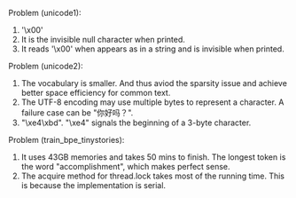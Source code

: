 Problem (unicode1):

1. '\x00'
2. It is the invisible null character when printed.
3. It reads '\x00' when appears as in a string and is invisible when printed.

Problem (unicode2):

1. The vocabulary is smaller. And thus aviod the sparsity issue and achieve better space efficiency for common text.
2. The UTF-8 encoding may use multiple bytes to represent a character. A failure case can be "你好吗？".
3. "\xe4\xbd". "\xe4" signals the beginning of a 3-byte character.

Problem (train_bpe_tinystories):

1. It uses 43GB memories and takes 50 mins to finish. The longest token is the word "accomplishment", which makes perfect sense.
2. The acquire method for thread.lock takes most of the running time. This is because the implementation is serial.

